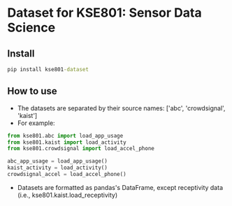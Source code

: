 # Dataset for KSE801: Sensor Data Science

## Install
```cmd
pip install kse801-dataset
```
## How to use
* The datasets are separated by their source names: ['abc', 'crowdsignal', 'kaist']
* For example:
```python
from kse801.abc import load_app_usage
from kse801.kaist import load_activity
from kse801.crowdsignal import load_accel_phone

abc_app_usage = load_app_usage()
kaist_activity = load_activity()
crowdsignal_accel = load_accel_phone()
```
* Datasets are formatted as pandas's DataFrame, except receptivity data (i.e., kse801.kaist.load_receptivity)
